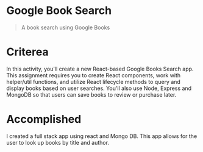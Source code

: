 # Google Book Search
> A book search using Google Books
# Criterea
In this activity, you'll create a new React-based Google Books Search app. This assignment requires you to create React components, work with helper/util functions, and utilize React lifecycle methods to query and display books based on user searches. You'll also use Node, Express and MongoDB so that users can save books to review or purchase later.
# Accomplished
I created a full stack app using react and Mongo DB. This app allows for the user to look up books by title and author. 
